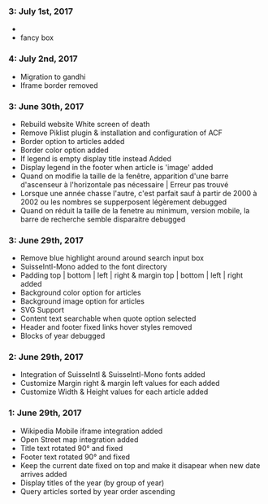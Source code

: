 ### 3: July 1st, 2017
*
* fancy box

### 4: July 2nd, 2017
* Migration to gandhi
* Iframe border removed

### 3: June 30th, 2017
* Rebuild website White screen of death
* Remove Piklist plugin & installation and configuration of ACF
* Border option to articles added
* Border color option added
* If legend is empty display title instead Added
* Display legend in the footer when article is 'image' added
* Quand on modifie la taille de la fenêtre, apparition d'une barre d'ascenseur à l'horizontale pas nécessaire | Erreur pas trouvé
* Lorsque une année chasse l'autre, c'est parfait sauf à partir de 2000 à 2002 ou les nombres se supperposent légèrement debugged
* Quand on réduit la taille de la fenetre au minimum, version mobile, la barre de recherche semble disparaitre debugged


### 3: June 29th, 2017
* Remove blue highlight around around search input box
* SuisseIntl-Mono added to the font directory
* Padding top | bottom | left | right & margin top | bottom | left | right added
* Background color option for articles
* Background image option for articles
* SVG Support
* Content text searchable when quote option selected
* Header and footer fixed links hover styles removed
* Blocks of year debugged


### 2: June 29th, 2017
* Integration of SuisseIntl & SuisseIntl-Mono fonts added
* Customize Margin right & margin left values for each added
* Customize Width & Height values for each article added

### 1: June 29th, 2017
* Wikipedia Mobile iframe integration added
* Open Street map integration added
* Title text rotated 90° and fixed
* Footer text rotated 90° and fixed
* Keep the current date fixed on top and make it disapear when new date arrives added
* Display titles of the year (by group of year)
* Query articles sorted by year order ascending
